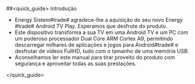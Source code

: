 ##<quick_guide> Introdução

* Energy Sistem#trade# agradece-lhe a aquisição do seu novo Energy #trade# Android TV Play. Esperamos que desfrute do produto. 
* Este dispositivo transforma a sua TV em uma Android TV e um PC com um poderoso processador Dual Core ARM Cortex A9, permitindo descarregar milhares de aplicações e jogos para Android#trade# e desfrutar de vídeos FullHD, tudo com o tamanho de uma memória USB.
* Aconselhamos ler este manual para tirar proveito do produto com segurança e aproveitar todas as suas prestações.

</quick_guide>
